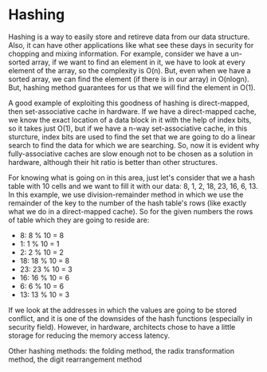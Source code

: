 # Hashing
Hashing is a way to easily store and retireve data from our data structure. Also, it can have other applications like what see these days in security for chopping and mixing information. For example, consider we have a un-sorted array, if we want to find an element in it, we have to look at every element of the array, so the complexity is O(n). But, even when we have a sorted array, we can find the element (if there is in our array) in O(nlogn). But, hashing method guarantees for us that we will find the element in O(1).

A good example of exploiting this goodness of hashing is direct-mapped, then set-associative cache in hardware. If we have a direct-mapped cache, we know the exact location of a data block in it with the help of index bits, so it takes just O(1), but if we have a n-way set-associative cache, in this sturcture, index bits are used to find the set that we are going to do a linear search to find the data for which we are searching. So, now it is evident why fully-associative caches are slow enough not to be chosen as a solution in hardware, although their hit ratio is better than other structures.

For knowing what is going on in this area, just let's consider that we a hash table with 10 cells and we want to fill it with our data: 8, 1, 2, 18, 23, 16, 6, 13. In this example, we use division-remainder method in which we use the remainder of the key to the number of the hash table's rows (like exactly what we do in a direct-mapped cache). So for the given numbers the rows of table which they are going to reside are:
- 8:  8  %  10 = 8
- 1:  1  %  10 = 1
- 2:  2  %  10 = 2
- 18: 18 %  10 = 8
- 23: 23 %  10 = 3
- 16: 16 %  10 = 6
- 6:  6  %  10 = 6
- 13: 13 %  10 = 3

If we look at the addresses in which the values are going to be stored conflict, and it is one of the downsides of the hash functions (especially in security field). However, in hardware, architects chose to have a little storage for reducing the memory access latency.

Other hashing methods: the folding method, the radix transformation method, the digit rearrangement method